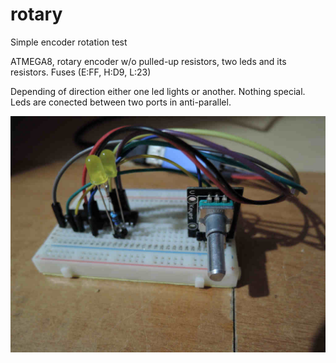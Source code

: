 # rotary
Simple encoder rotation test

ATMEGA8, rotary encoder w/o pulled-up resistors, two leds and its resistors.
Fuses (E:FF, H:D9, L:23)

Depending of direction either one led lights or another. Nothing special.
Leds are conected between two ports in anti-parallel.

![screenshot](ROTARY.JPG)
